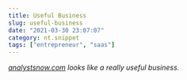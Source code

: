 ```yaml
---
title: Useful Business
slug: useful-business
date: "2021-03-30 23:07:07"
category: nt.snippet
tags: ["entrepreneur", "saas"]
---
```


_[analystsnow.com](http://analystsnow.com) looks like a really useful business._
